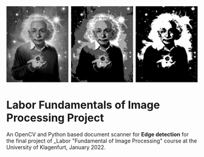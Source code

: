 <p align="center">
  <img src="https://github.com/alessandro-maccario/Labor_Fundamentals_of_Image_Processing_Project/blob/main/Einstein_Github_Labor_Fundamental_Processing_Image.png"/>
</p>


# Labor Fundamentals of Image Processing Project
An OpenCV and Python based document scanner for **Edge detection** for the final project of _Labor "Fundamental of Image Processing" course at the University of Klagenfurt, January 2022.
